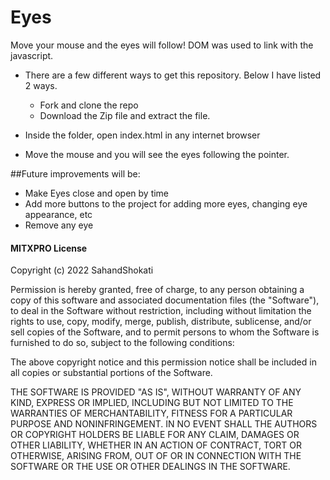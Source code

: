 # Eyes


Move your mouse and the eyes will follow! DOM was used to link with the javascript.


* There are a few different ways to get this repository. Below I have listed 2 ways.

    - Fork and clone the repo
    - Download the Zip file and extract the file.
* Inside the folder, open index.html in any internet browser
* Move the mouse and you will see the eyes following the pointer.

##Future improvements will be:
* Make Eyes close and open by time
* Add more buttons to the project for adding more eyes, changing eye appearance, etc
* Remove any eye 

#### MITXPRO License

Copyright (c) 2022 SahandShokati

Permission is hereby granted, free of charge, to any person obtaining a copy
of this software and associated documentation files (the "Software"), to deal
in the Software without restriction, including without limitation the rights
to use, copy, modify, merge, publish, distribute, sublicense, and/or sell
copies of the Software, and to permit persons to whom the Software is
furnished to do so, subject to the following conditions:

The above copyright notice and this permission notice shall be included in all
copies or substantial portions of the Software.

THE SOFTWARE IS PROVIDED "AS IS", WITHOUT WARRANTY OF ANY KIND, EXPRESS OR
IMPLIED, INCLUDING BUT NOT LIMITED TO THE WARRANTIES OF MERCHANTABILITY,
FITNESS FOR A PARTICULAR PURPOSE AND NONINFRINGEMENT. IN NO EVENT SHALL THE
AUTHORS OR COPYRIGHT HOLDERS BE LIABLE FOR ANY CLAIM, DAMAGES OR OTHER
LIABILITY, WHETHER IN AN ACTION OF CONTRACT, TORT OR OTHERWISE, ARISING FROM,
OUT OF OR IN CONNECTION WITH THE SOFTWARE OR THE USE OR OTHER DEALINGS IN THE
SOFTWARE.
